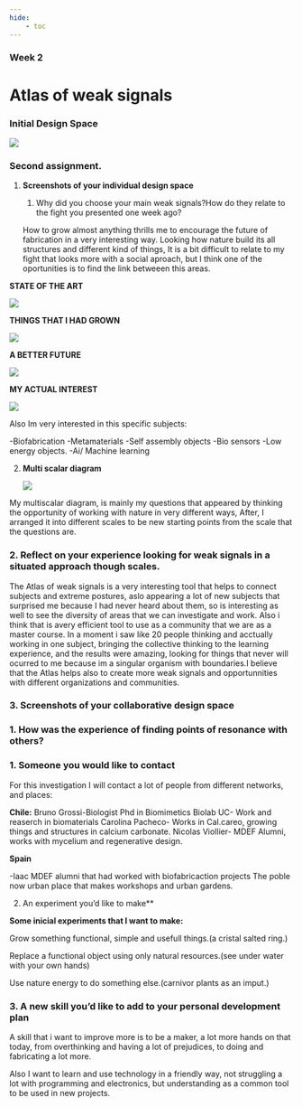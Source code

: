 ```yaml
---
hide:
    - toc
---
```


### Week 2

# Atlas of weak signals

### Initial Design Space

![](../images/ws1.png)


### Second assignment.

1. **Screenshots of your individual design space**
    1. Why did you choose your main weak signals?How do they relate to the fight you presented one week ago?

    How to grow almost anything thrills me to encourage the future of fabrication in a very interesting way. Looking how nature build its all structures and different kind of things, It is a bit difficult to relate to my fight that looks more with a social aproach, but I think one of the oportunities is to find the link betweeen this areas.
    

**STATE OF THE ART**

![](../images/ws2.png)

**THINGS THAT I HAD GROWN**

![](../images/ws3.png)


**A BETTER FUTURE**

![](../images/ws5.png)

**MY ACTUAL INTEREST**

![](../images/ws6.png)

Also Im very interested in this specific subjects:

-Biofabrication
-Metamaterials
-Self assembly objects
-Bio sensors
-Low energy objects.
-Ai/ Machine learning

2. **Multi scalar diagram**
   
   ![](../images/md.png)

My multiscalar diagram, is mainly my questions that appeared by thinking the opportunity of working with nature in very different ways, After, I arranged it into different scales to be new starting points from the scale that the questions are.


### 2. Reflect on your experience looking for weak signals in a situated approach though scales.

The Atlas of weak signals is a very interesting tool that helps to connect subjects and extreme postures, aslo appearing a lot of new subjects that surprised me because I had never heard about them, so is interesting as well to see the diversity of areas that we can investigate and work. Also i think that is avery efficient tool to use as a community that we are as a master course. In a moment i saw like 20 people thinking and acctually working in one subject, bringing the collective thinking to the learning experience, and the results were amazing, looking for things that never will ocurred to me because im a singular organism with boundaries.I believe that the Atlas helps also to create more weak signals and opportunnities with different organizations and communities.


### 3. **Screenshots of your collaborative design space**

### 1. How was the experience of finding points of resonance with others?
    
### 1. Someone you would like to contact

For this investigation I will contact a lot of people from different networks, and places:

**Chile:**
Bruno Grossi-Biologist Phd in Biomimetics
Biolab UC- Work and reaserch in biomaterials
Carolina Pacheco- Works in Cal.careo, growing things and structures in calcium carbonate.
Nicolas Viollier- MDEF Alumni, works with mycelium and regenerative design.


**Spain**

-Iaac MDEF alumni that had worked with biofabricaction projects
The poble now urban place that makes workshops and urban gardens.


 2. An experiment you’d like to make**

**Some inicial experiments that I want to make:**

Grow something functional, simple and usefull things.(a cristal salted ring.)

Replace a functional object using only natural resources.(see under water with your own hands)

Use nature energy to do something else.(carnivor plants as an imput.)



### 3. A new skill you’d like to add to your personal development plan

 A skill that i want to improve more is to be a maker, a lot more hands on that today, from overthinking and having a lot of prejudices, to doing and fabricating a lot more.

 Also I want to learn and use technology in a friendly way, not struggling a lot with programming and electronics, but understanding as a common tool to be used in new projects.

